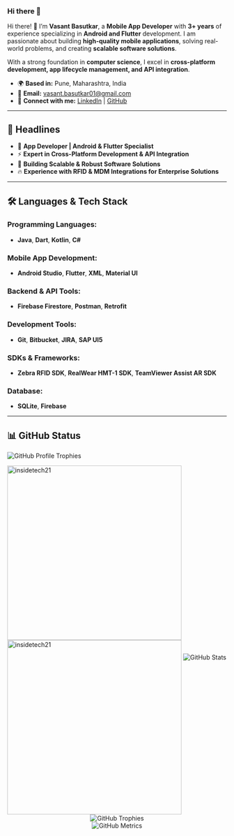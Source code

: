 ### Hi there 👋  

Hi there! 👋 I’m **Vasant Basutkar**, a **Mobile App Developer** with **3+ years** of experience specializing in **Android and Flutter** development. I am passionate about building **high-quality mobile applications**, solving real-world problems, and creating **scalable software solutions**.  

With a strong foundation in **computer science**, I excel in **cross-platform development, app lifecycle management, and API integration**.  

- 🌍 **Based in:** Pune, Maharashtra, India  
- 📧 **Email:** [vasant.basutkar01@gmail.com](mailto:vasant.basutkar01@gmail.com)  
- 🔗 **Connect with me:** [LinkedIn](https://www.linkedin.com/in/vasant-basutkar-a0854513b/) | [GitHub](https://github.com/insidetech21)  

---

## 🚀 **Headlines**  

- 📱 **App Developer | Android & Flutter Specialist**  
- ⚡ **Expert in Cross-Platform Development & API Integration**  
- 🎯 **Building Scalable & Robust Software Solutions**  
- 🔥 **Experience with RFID & MDM Integrations for Enterprise Solutions**  

---

## 🛠 **Languages & Tech Stack**  

### **Programming Languages:**  
- **Java**, **Dart**, **Kotlin**, **C#**  

### **Mobile App Development:**  
- **Android Studio**, **Flutter**, **XML**, **Material UI**  

### **Backend & API Tools:**  
- **Firebase Firestore**, **Postman**, **Retrofit**  

### **Development Tools:**  
- **Git**, **Bitbucket**, **JIRA**, **SAP UI5**  

### **SDKs & Frameworks:**  
- **Zebra RFID SDK**, **RealWear HMT-1 SDK**, **TeamViewer Assist AR SDK**  

### **Database:**  
- **SQLite**, **Firebase**  

---

## 📊 **GitHub Status**  

<p><img src="https://github-profile-trophy.vercel.app/?username=insidetech21&theme=dracula&margin-w=15&margin-h=15" alt="GitHub Profile Trophies" /></p>

<p><img align="center" src="https://github-readme-stats.vercel.app/api?username=insidetech21&show_icons=true&locale=en&theme=dracula" alt="insidetech21"  style="width:400px;" />
<img align="left" src="https://github-readme-stats.vercel.app/api/top-langs?username=insidetech21&show_icons=true&locale=en&layout=compact&theme=dracula" alt="insidetech21" style="width:400px;" /></p> 
 <br>



<div align="center">
  <img src="https://github-readme-stats.vercel.app/api?username=insidetech21&show_icons=true&locale=en&theme=dracula" alt="GitHub Stats" />
 
  <br>
  <img src="https://github-profile-trophy.vercel.app/?username=insidetech21&theme=dracula&margin-w=15&margin-h=15" alt="GitHub Trophies" />
  <br>
  <img src="https://github-readme-metrics.vercel.app/api?username=insidetech21&theme=tokyonight" alt="GitHub Metrics" />
</div>







